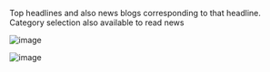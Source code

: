 Top headlines and also news blogs corresponding to that headline. 
Category selection also available to read news

![image](https://user-images.githubusercontent.com/81767933/175776028-17f785b0-2f67-45e4-9531-afcedd990f95.png)

![image](https://user-images.githubusercontent.com/81767933/175776055-1e6d4dee-1c55-40b4-930e-fbeeef3398a2.png)

